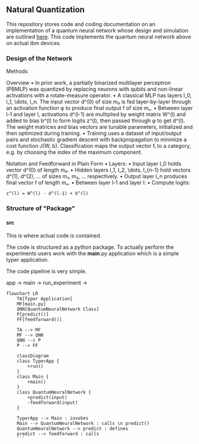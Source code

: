 ## Natural Quantization 

This repository stores code and coding documentation on an implementation of a quantum neural network whose design and simulation are outlined [here](https://arxiv.org/abs/2503.15482). This code implements the quantum neural network above on actual ibm devices. 

### Design of the Network 

Methods

Overview
	•	In prior work, a partially binarized multilayer perceptron (PBMLP) was quantized by replacing neurons with qubits and non-linear activations with a rotate-measure operator.
	•	A classical MLP has layers l_0, l_1, \dots, l_n. The input vector d^(0) of size m₀ is fed layer-by-layer through an activation function φ to produce final output f of size mₙ.
	•	Between layer l-1 and layer l, activations d^(l-1) are multiplied by weight matrix W^(l) and added to bias b^(l) to form logits z^(l), then passed through φ to get d^(l). The weight matrices and bias vectors are tunable parameters, initialized and then optimized during training.
	•	Training uses a dataset of input/output pairs and stochastic gradient descent with backpropagation to minimize a cost function J(W, b). Classification maps the output vector fᵢ to a category, e.g. by choosing the index of the maximum component.

Notation and Feedforward in Plain Form
	•	Layers:
	•	Input layer l_0 holds vector d^(0) of length m₀.
	•	Hidden layers l_1, l_2, \dots, l_{n-1} hold vectors d^(1), d^(2), … of sizes m₁, m₂, … respectively.
	•	Output layer l_n produces final vector f of length mₙ.
	•	Between layer l-1 and layer l:
	•	Compute logits:

    z^(l) = W^(l) · d^(l-1) + b^(l)

### Structure of "Package" 

#### src 

This is where actual code is contained.

The code is structured as a python package. To actually perform the experiments users work with the __main__.py application which is a simple typer application. 

The code pipeline is very simple. 

app -> main -> run_experiment -> 

```mermaid
flowchart LR
    TA[Typer Application]
    MF[main.py]
    QNN[QuantumNeuralNetwork Class]
    P[predict()]
    FF[feedforward()]

    TA --> MF
    MF --> QNN
    QNN --> P
    P --> FF
```

```mermaid
    classDiagram
    class TyperApp {
        +run()
    }
    class Main {
        +main()
    }
    class QuantumNeuralNetwork {
        +predict(input)
        -feedforward(input)
    }

    TyperApp --> Main : invokes
    Main --> QuantumNeuralNetwork : calls \n predict()
    QuantumNeuralNetwork --> predict : defines
    predict --> feedforward : calls
    ```